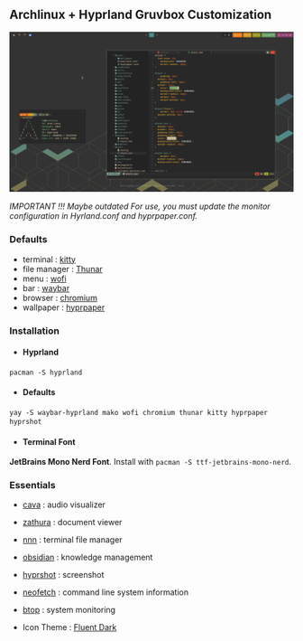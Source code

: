 ## Archlinux + Hyprland Gruvbox Customization

![](view.png)


*IMPORTANT !!!*
*Maybe outdated*
*For use, you must update the monitor configuration in Hyrland.conf and hyprpaper.conf.*

### Defaults
- terminal : [kitty](https://github.com/kovidgoyal/kitty)
- file manager : [Thunar](https://archlinux.org/packages/?name=thunar)
- menu : [wofi](https://archlinux.org/packages/extra/x86_64/wofi/)
- bar : [waybar](https://github.com/crazzyfingers/waybar-hyprland)
- browser : [chromium](https://archlinux.org/packages/extra/x86_64/chromium/)
- wallpaper : [hyprpaper](https://github.com/hyprwm/hyprpaper)

### Installation

- #### Hyprland
```
pacman -S hyprland
```

- #### Defaults
```
yay -S waybar-hyprland mako wofi chromium thunar kitty hyprpaper hyprshot
```

- #### Terminal Font ####
**JetBrains Mono Nerd Font**. Install with `pacman -S ttf-jetbrains-mono-nerd`.

### Essentials
- [cava](https://github.com/karlstav/cava) : audio visualizer
- [zathura](https://github.com/pwmt/zathura) : document viewer
- [nnn](https://github.com/jarun/nnn) : terminal file manager
- [obsidian](https://archlinux.org/packages/extra/x86_64/obsidian/) : knowledge management
- [hyprshot](https://github.com/Gustash/hyprshot) : screenshot
- [neofetch](https://github.com/dylanaraps/neofetch) : command line system information
- [btop](https://github.com/aristocratos/btop) : system monitoring

- Icon Theme : [Fluent Dark](https://github.com/vinceliuice/Fluent-gtk-theme)
